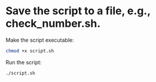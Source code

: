 # Save the script to a file, e.g., check_number.sh.
Make the script executable:
```bash
chmod +x script.sh
```
Run the script:
```bash
./script.sh
